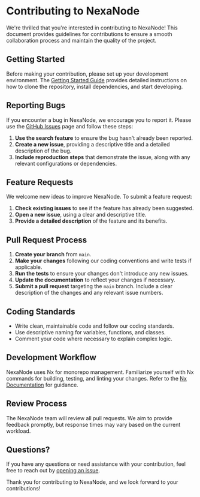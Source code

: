 # Contributing to NexaNode

We're thrilled that you're interested in contributing to NexaNode! This document provides guidelines for contributions to ensure a smooth collaboration process and maintain the quality of the project.

## Getting Started

Before making your contribution, please set up your development environment. The [Getting Started Guide](GETTING_STARTED.md) provides detailed instructions on how to clone the repository, install dependencies, and start developing.

## Reporting Bugs

If you encounter a bug in NexaNode, we encourage you to report it. Please use the [GitHub Issues](https://github.com/NexaNode_dev/nexanode/issues) page and follow these steps:

1. **Use the search feature** to ensure the bug hasn't already been reported.
2. **Create a new issue**, providing a descriptive title and a detailed description of the bug.
3. **Include reproduction steps** that demonstrate the issue, along with any relevant configurations or dependencies.

## Feature Requests

We welcome new ideas to improve NexaNode. To submit a feature request:

1. **Check existing issues** to see if the feature has already been suggested.
2. **Open a new issue**, using a clear and descriptive title.
3. **Provide a detailed description** of the feature and its benefits.

## Pull Request Process

1. **Create your branch** from `main`.
2. **Make your changes** following our coding conventions and write tests if applicable.
3. **Run the tests** to ensure your changes don't introduce any new issues.
4. **Update the documentation** to reflect your changes if necessary.
5. **Submit a pull request** targeting the `main` branch. Include a clear description of the changes and any relevant issue numbers.

## Coding Standards

- Write clean, maintainable code and follow our coding standards.
- Use descriptive naming for variables, functions, and classes.
- Comment your code where necessary to explain complex logic.

## Development Workflow

NexaNode uses Nx for monorepo management. Familiarize yourself with Nx commands for building, testing, and linting your changes. Refer to the [Nx Documentation](https://nx.dev/) for guidance.

## Review Process

The NexaNode team will review all pull requests. We aim to provide feedback promptly, but response times may vary based on the current workload.

## Questions?

If you have any questions or need assistance with your contribution, feel free to reach out by [opening an issue](https://github.com/NexaNode_dev/nexanode/issues).

Thank you for contributing to NexaNode, and we look forward to your contributions!
